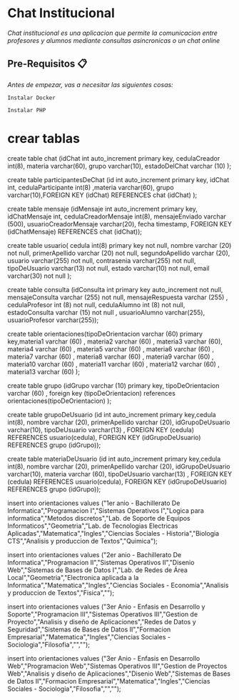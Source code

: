 # Chat Institucional

_Chat institucional es una aplicacion que permite la comunicacion entre profesores y alumnos mediante consultas asincronicas o un chat online_

## Pre-Requisitos 📋

_Antes de empezar, vas a necesitar las siguientes cosas:_

```
Instalar Docker
```
```
Instalar PHP
```

# crear tablas

create table chat (idChat int auto_increment primary key, cedulaCreador int(8), materia varchar(60), grupo varchar(10), estadoDelChat varchar (10) );

create table participantesDeChat (id int auto_increment primary key, idChat int, cedulaParticipante int(8) ,materia varchar(60), grupo varchar(10),FOREIGN KEY (idChat) REFERENCES chat (idChat) );

create table mensaje (idMensaje int auto_increment primary key, idChatMensaje int, cedulaCreadorMensaje int(8), mensajeEnviado varchar (500), usuarioCreadorMensaje varchar(20), fecha timestamp, FOREIGN KEY (idChatMensaje) REFERENCES chat (idChat));

create table usuario( cedula int(8) primary key not null, nombre varchar (20) not null, primerApellido varchar (20) not null, segundoApellido varchar (20), usuario varchar(255) not null, contrasenia varchar(255) not null, tipoDeUsuario varchar(13) not null, estado varchar(10) not null, email varchar(30) not null );

create table consulta (idConsulta int primary key auto_increment not null, mensajeConsulta varchar (255) not null, mensajeRespuesta varchar (255) , cedulaProfesor int (8) not null, cedulaAlumno int (8) not null, estadoConsulta varchar (15) not null , usuarioAlumno varchar(255), usuarioProfesor varchar(255));

create table orientaciones(tipoDeOrientacion varchar (60) primary key,materia1 varchar (60) , materia2 varchar (60) , materia3 varchar (60), materia4 varchar (60) , materia5 varchar (60) , materia6 varchar (60) , materia7 varchar (60) , materia8 varchar (60) , materia9 varchar (60) , materia10 varchar (60) , materia11 varchar (60) , materia12 varchar (60) , materia13 varchar (60) );

create table grupo (idGrupo varchar (10) primary key, tipoDeOrientacion varchar (60) , foreign key (tipoDeOrientacion) references orientaciones(tipoDeOrientacion) );

create table grupoDeUsuario (id int auto_increment primary key,cedula int(8), nombre varchar (20), primerApellido varchar (20), idGrupoDeUsuario varchar(10), tipoDeUsuario varchar(13) , FOREIGN KEY (cedula) REFERENCES usuario(cedula), FOREIGN KEY (idGrupoDeUsuario) REFERENCES grupo (idGrupo));

create table materiaDeUsuario (id int auto_increment primary key,cedula int(8), nombre varchar (20), primerApellido varchar (20), idGrupoDeUsuario varchar(10), materia varchar (60), tipoDeUsuario varchar(13) , FOREIGN KEY (cedula) REFERENCES usuario(cedula), FOREIGN KEY (idGrupoDeUsuario) REFERENCES grupo (idGrupo));

insert into orientaciones values ("1er anio - Bachillerato De Informatica","Programacion I","Sistemas Operativos I","Logica para informatica","Metodos discretos","Lab. de Soporte de Equipos Informaticos","Geometria","Lab. de Tecnologias Electricas Aplicadas","Matematica","Ingles","Ciencias Sociales - Historia","Biologia CTS","Analisis y produccion de Textos","Quimica");

insert into orientaciones values ("2er anio - Bachillerato De Informatica","Programacion II","Sistemas Operativos II","Disenio Web","Sistemas de Bases de Datos I","Lab. de Redes de Área Local","Geometria","Electronica aplicada a la Informatica","Matematica","Ingles","Ciencias Sociales - Economia","Analisis y produccion de Textos","Fisica","");

insert into orientaciones values ("3er Anio - Enfasis en Desarrollo y Soporte","Programacion III","Sistemas Operativos III","Gestion de Proyecto","Analisis y diseño de Aplicaciones","Redes de Datos y Seguridad","Sistemas de Bases de Datos II","Formacion Empresarial","Matematica","Ingles","Ciencias Sociales - Sociologia","Filosofia","","");

insert into orientaciones values ("3er Anio - Enfasis en Desarrollo Web","Programacion Web","Sistemas Operativos III","Gestion de Proyectos Web","Analisis y diseño de Aplicaciones","Disenio Web","Sistemas de Bases de Datos II","Formacion Empresarial","Matematica","Ingles","Ciencias Sociales - Sociologia","Filosofia","","");
